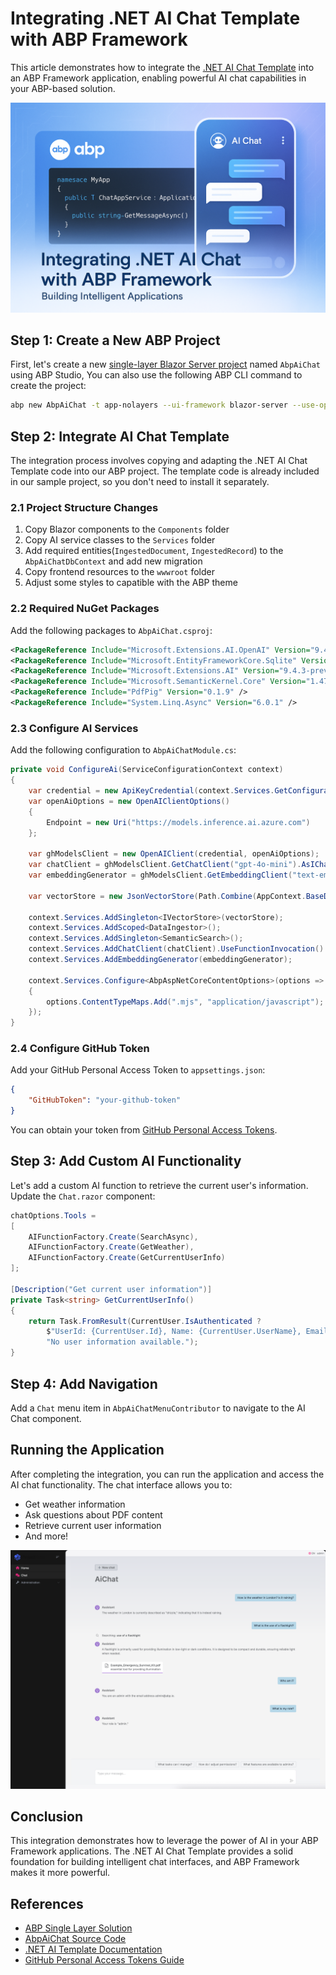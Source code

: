 # Integrating .NET AI Chat Template with ABP Framework

This article demonstrates how to integrate the [.NET AI Chat Template](https://devblogs.microsoft.com/dotnet/announcing-dotnet-ai-template-preview2/) into an ABP Framework application, enabling powerful AI chat capabilities in your ABP-based solution.

![cover](cover.png)

## Step 1: Create a New ABP Project

First, let's create a new [single-layer Blazor Server project](https://abp.io/docs/latest/solution-templates/single-layer-web-application/overview) named `AbpAiChat` using ABP Studio, You can also use the following ABP CLI command to create the project:

```bash
abp new AbpAiChat -t app-nolayers --ui-framework blazor-server --use-open-source-template
```

## Step 2: Integrate AI Chat Template

The integration process involves copying and adapting the .NET AI Chat Template code into our ABP project. The template code is already included in our sample project, so you don't need to install it separately.

### 2.1 Project Structure Changes

1. Copy Blazor components to the `Components` folder
2. Copy AI service classes to the `Services` folder
3. Add required entities(`IngestedDocument`, `IngestedRecord`) to the `AbpAiChatDbContext` and add new migration
4. Copy frontend resources to the `wwwroot` folder
5. Adjust some styles to capatible with the ABP theme

### 2.2 Required NuGet Packages

Add the following packages to `AbpAiChat.csproj`:

```xml
<PackageReference Include="Microsoft.Extensions.AI.OpenAI" Version="9.4.3-preview.1.25230.7" />
<PackageReference Include="Microsoft.EntityFrameworkCore.Sqlite" Version="9.0.4" />
<PackageReference Include="Microsoft.Extensions.AI" Version="9.4.3-preview.1.25230.7" />
<PackageReference Include="Microsoft.SemanticKernel.Core" Version="1.47.0" />
<PackageReference Include="PdfPig" Version="0.1.9" />
<PackageReference Include="System.Linq.Async" Version="6.0.1" />
```

### 2.3 Configure AI Services

Add the following configuration to `AbpAiChatModule.cs`:

```csharp
private void ConfigureAi(ServiceConfigurationContext context)
{
    var credential = new ApiKeyCredential(context.Services.GetConfiguration()["GitHubToken"] ?? throw new InvalidOperationException("Missing configuration: GitHubToken. See the README for details."));
    var openAiOptions = new OpenAIClientOptions()
    {
        Endpoint = new Uri("https://models.inference.ai.azure.com")
    };

    var ghModelsClient = new OpenAIClient(credential, openAiOptions);
    var chatClient = ghModelsClient.GetChatClient("gpt-4o-mini").AsIChatClient();
    var embeddingGenerator = ghModelsClient.GetEmbeddingClient("text-embedding-3-small").AsIEmbeddingGenerator();

    var vectorStore = new JsonVectorStore(Path.Combine(AppContext.BaseDirectory, "vector-store"));

    context.Services.AddSingleton<IVectorStore>(vectorStore);
    context.Services.AddScoped<DataIngestor>();
    context.Services.AddSingleton<SemanticSearch>();
    context.Services.AddChatClient(chatClient).UseFunctionInvocation().UseLogging();
    context.Services.AddEmbeddingGenerator(embeddingGenerator);

    context.Services.Configure<AbpAspNetCoreContentOptions>(options =>
    {
        options.ContentTypeMaps.Add(".mjs", "application/javascript");
    });
}
```

### 2.4 Configure GitHub Token

Add your GitHub Personal Access Token to `appsettings.json`:

```json
{
    "GitHubToken": "your-github-token"
}
```

You can obtain your token from [GitHub Personal Access Tokens](https://github.com/settings/personal-access-tokens).

## Step 3: Add Custom AI Functionality

Let's add a custom AI function to retrieve the current user's information. Update the `Chat.razor` component:

```csharp
chatOptions.Tools =
[
    AIFunctionFactory.Create(SearchAsync),
    AIFunctionFactory.Create(GetWeather),
    AIFunctionFactory.Create(GetCurrentUserInfo)
];

[Description("Get current user information")]
private Task<string> GetCurrentUserInfo()
{
    return Task.FromResult(CurrentUser.IsAuthenticated ?
        $"UserId: {CurrentUser.Id}, Name: {CurrentUser.UserName}, Email: {CurrentUser.Email}, Roles: {string.Join(", ", CurrentUser.Roles)}" :
        "No user information available.");
}
```

## Step 4: Add Navigation

Add a `Chat` menu item in `AbpAiChatMenuContributor` to navigate to the AI Chat component.

## Running the Application

After completing the integration, you can run the application and access the AI chat functionality. The chat interface allows you to:

- Get weather information
- Ask questions about PDF content
- Retrieve current user information
- And more!

![AI Chat Interface](ai-chat.png)

## Conclusion

This integration demonstrates how to leverage the power of AI in your ABP Framework applications. The .NET AI Chat Template provides a solid foundation for building intelligent chat interfaces, and ABP Framework makes it more powerful.

## References

- [ABP Single Layer Solution](https://abp.io/docs/latest/solution-templates/single-layer-web-application/overview)
- [AbpAiChat Source Code](https://github.com/abpframework/abp/tree/dev/samples/AbpAiChat)
- [.NET AI Template Documentation](https://devblogs.microsoft.com/dotnet/announcing-dotnet-ai-template-preview1/)
- [GitHub Personal Access Tokens Guide](https://docs.github.com/en/authentication/keeping-your-account-and-data-secure/managing-your-personal-access-tokens)
